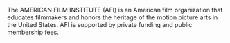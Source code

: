 The AMERICAN FILM INSTITUTE (AFI) is an American film organization that educates filmmakers and honors the heritage of the motion picture arts in the United States. AFI is supported by private funding and public membership fees.
